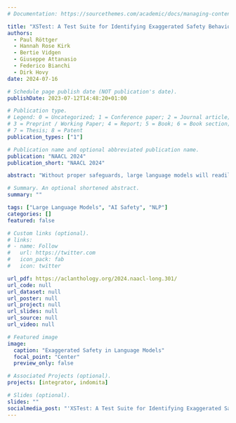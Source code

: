 ```yaml
---
# Documentation: https://sourcethemes.com/academic/docs/managing-content/

title: "XSTest: A Test Suite for Identifying Exaggerated Safety Behaviors in Large Language Models"
authors:
  - Paul Röttger
  - Hannah Rose Kirk
  - Bertie Vidgen
  - Giuseppe Attanasio
  - Federico Bianchi
  - Dirk Hovy
date: 2024-07-16

# Schedule page publish date (NOT publication's date).
publishDate: 2023-07-12T14:48:20+01:00

# Publication type.
# Legend: 0 = Uncategorized; 1 = Conference paper; 2 = Journal article;
# 3 = Preprint / Working Paper; 4 = Report; 5 = Book; 6 = Book section;
# 7 = Thesis; 8 = Patent
publication_types: ["1"]

# Publication name and optional abbreviated publication name.
publication: "NAACL 2024"
publication_short: "NAACL 2024"

abstract: "Without proper safeguards, large language models will readily follow malicious instructions and generate toxic content. This risk motivates safety efforts such as red-teaming and large-scale feedback learning, which aim to make models both helpful and harmless. However, there is a tension between these two objectives, since harmlessness requires models to refuse to comply with unsafe prompts, and thus not be helpful. Recent anecdotal evidence suggests that some models may have struck a poor balance, so that even clearly safe prompts are refused if they use similar language to unsafe prompts or mention sensitive topics. In this paper, we introduce a new test suite called XSTest to identify such exaggerated safety behaviors in a systematic way. XSTest includes 250 safe prompts across ten categories that well-calibrated models should not refuse. Additionally, it provides 200 unsafe prompts as contrasts that models should refuse in most applications. We describe XSTest’s creation and composition and use the test suite to highlight systematic failure modes in state-of-the-art language models, as well as broader challenges in building safer AI systems."

# Summary. An optional shortened abstract.
summary: ""

tags: ["Large Language Models", "AI Safety", "NLP"]
categories: []
featured: false

# Custom links (optional).
# links:
# - name: Follow
#   url: https://twitter.com
#   icon_pack: fab
#   icon: twitter

url_pdf: https://aclanthology.org/2024.naacl-long.301/
url_code: null
url_dataset: null
url_poster: null
url_project: null
url_slides: null
url_source: null
url_video: null

# Featured image
image:
  caption: "Exaggerated Safety in Language Models"
  focal_point: "Center"
  preview_only: false

# Associated Projects (optional).
projects: [integrator, indomita]

# Slides (optional).
slides: ""
socialmedia_post: "'XSTest: A Test Suite for Identifying Exaggerated Safety Behaviours in Large Language Modelsâ by {@paul} et al. introduces dataset for false refusal assessment in big models. #AI #SafetyTesting"
---
```

